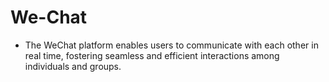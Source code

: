 # We-Chat

- The WeChat platform enables users to communicate with each other in real time, fostering seamless and efficient interactions among individuals and groups.
